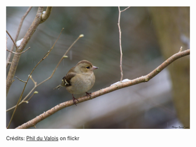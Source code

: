 ![Abel](/images/2022-10-04.jpg)

Crédits: [Phil du Valois](https://www.flickr.com/people/37149125@N04/) on flickr